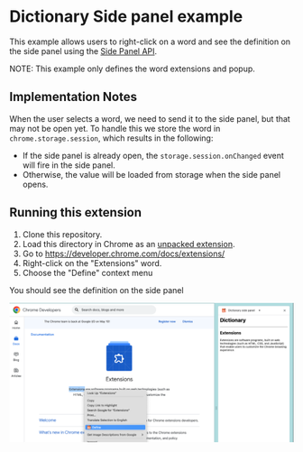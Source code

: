 # Dictionary Side panel example

This example allows users to right-click on a word and see the definition on the side panel using the [Side Panel API](https://developer.chrome.com/docs/extensions/reference/sidePanel/).

NOTE: This example only defines the word extensions and popup.

## Implementation Notes

When the user selects a word, we need to send it to the side panel, but that
may not be open yet. To handle this we store the word in
`chrome.storage.session`, which results in the following:

- If the side panel is already open, the `storage.session.onChanged` event
  will fire in the side panel.
- Otherwise, the value will be loaded from storage when the side panel opens.

## Running this extension

1. Clone this repository.
2. Load this directory in Chrome as an [unpacked extension](https://developer.chrome.com/docs/extensions/mv3/getstarted/development-basics/#load-unpacked).
3. Go to https://developer.chrome.com/docs/extensions/
4. Right-click on the "Extensions" word.
5. Choose the "Define" context menu

You should see the definition on the side panel

<img src="../../.repo/images/side-panel-dictionary-context-menu.png" alt="Dictionary extension context menu">
